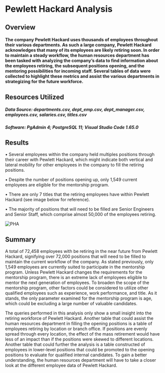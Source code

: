# Pewlett Hackard Analysis

## Overview
#### The company Pewlett Hackard uses thousands of employees throughout their various departments. As such a large company, Pewlett Hackard acknowledges that many of its employees are likely retiring soon. In order to maintain a steady workflow, the human resources department has been tasked with analyzing the company’s data to find information about the employees retiring, the subsequent positions opening, and the mentoring possibilities for incoming staff. Several tables of data were collected to highlight these metrics and assist the various departments in strategizing for the future workforce.

## Resources Utilized
##### Data Source: departments.csv, dept_emp.csv, dept_manager.csv, employees.csv, salaries.csv, titles.csv
##### Software: PgAdmin 4; PostgreSQL 11; Visual Studio Code 1.65.0

## Results
•	Several employees within the company held multiples positions through their career with Pewlett Hackard, which might indicate both vertical and lateral mobility for other employees in the company to fill the retiring positions.

•	Despite the number of positions opening up, only 1,549 current employees are eligible for the mentorship program.

•	There are only 7 titles that the retiring employees have within Pewlett Hackard (see image below for reference). 

•	The majority of positions that will need to be filled are Senior Engineers and Senior Staff, which comprise almost 50,000 of the employees retiring.

![PHA](https://user-images.githubusercontent.com/99554642/161401598-ef37923e-52ec-4ab9-b9f3-6ea539d0e553.png)

## Summary
A total of 72,458 employees with be retiring in the near future from Pewlett Hackard, signifying over 72,000 positions that will need to be filled to maintain the current workflow of the company. As stated previously, only 1,549 employees are currently suited to participate in the mentorship program. Unless Pewlett Hackard changes the requirements for the mentorship program, there is an extreme lack of employees eligible to mentor the next generation of employees. To broaden the scope of the mentorship program, other factors could be considered to utilize other qualified employees such as experience, work performance, and title. As it stands, the only parameter examined for the mentorship program is age, which could be excluding a large number of valuable candidates.

The queries performed in this analysis only show a small insight into the retiring workforce of Pewlett Hackard. Another table that could assist the human resources department in filling the opening positions is a table of employees retiring by location or branch office. If positions are evenly spread through every location, the effect of the mass retirement would have less of an impact than if the positions were skewed to different locations. Another table that could further the analysis is a table constructed of employees in lower-level positions that could be promoted to the opening positions to evaluate for qualified internal candidates. To gain a better understanding, the human resources department will have to take a closer look at the different employee data of Pewlett Hackard.
